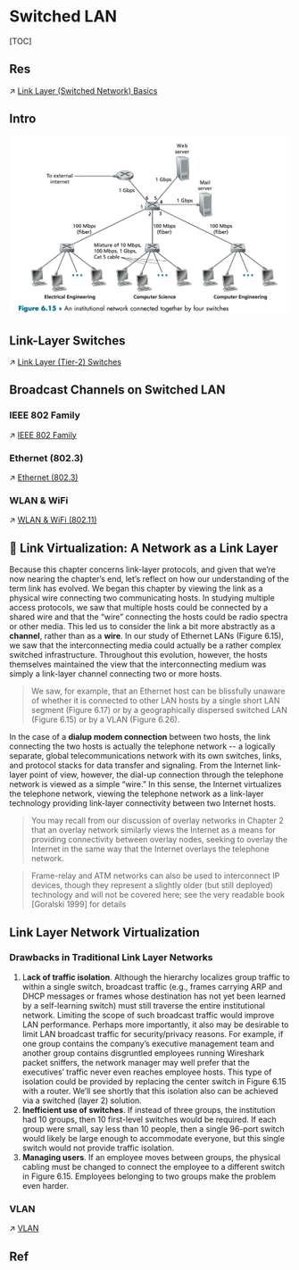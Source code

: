 # Switched LAN

[TOC]



## Res
↗ [Link Layer (Switched Network) Basics](../📌%20Link%20Layer%20(Switched%20Network)%20Basics/Link%20Layer%20(Switched%20Network)%20Basics.md)



## Intro
![](../../../../../../Assets/Pics/Screenshot%202023-05-31%20at%209.40.19%20AM.png)



## Link-Layer Switches
↗ [Link Layer (Tier-2) Switches](../📌%20Link%20Layer%20(Switched%20Network)%20Basics/Link%20Layer%20Network%20Devices/Link%20Layer%20(Tier-2)%20Switches/Link%20Layer%20(Tier-2)%20Switches.md)



## Broadcast Channels on Switched LAN
### IEEE 802 Family
↗ [IEEE 802 Family](../Switched%20Network%20Channels/Broadcast%20Channels/IEEE%20802%20Family/IEEE%20802%20Family.md)


### Ethernet (802.3)
↗ [Ethernet (802.3)](../Switched%20Network%20Channels/Broadcast%20Channels/IEEE%20802%20Family/Ethernet%20(802.3)/Ethernet%20(802.3).md)


### WLAN & WiFi
↗ [WLAN & WiFi (802.11)](../Switched%20Network%20Channels/Broadcast%20Channels/IEEE%20802%20Family/WLAN%20&%20WiFi%20(802.11)/WLAN%20&%20WiFi%20(802.11).md)



## 🧐 Link Virtualization: A Network as a Link Layer
Because this chapter concerns link-layer protocols, and given that we’re now nearing the chapter’s end, let’s reflect on how our understanding of the term link has evolved. We began this chapter by viewing the link as a physical wire connecting two communicating hosts. In studying multiple access protocols, we saw that multiple hosts could be connected by a shared wire and that the “wire” connecting the hosts could be radio spectra or other media. This led us to consider the link a bit more abstractly as a **channel**, rather than as a **wire**. In our study of Ethernet LANs (Figure 6.15), we saw that the interconnecting media could actually be a rather complex switched infrastructure. Throughout this evolution, however, the hosts themselves maintained the view that the interconnecting medium was simply a link-layer channel connecting two or more hosts.

> We saw, for example, that an Ethernet host can be blissfully unaware of whether it is connected to other LAN hosts by a single short LAN segment (Figure 6.17) or by a geographically dispersed switched LAN (Figure 6.15) or by a VLAN (Figure 6.26).

In the case of a **dialup modem connection** between two hosts, the link connecting the two hosts is actually the telephone network -- a logically separate, global telecommunications network with its own switches, links, and protocol stacks for data transfer and signaling. From the Internet link-layer point of view, however, the dial-up connection through the telephone network is viewed as a simple “wire.” In this sense, the Internet virtualizes the telephone network, viewing the telephone network as a link-layer technology providing link-layer connectivity between two Internet hosts.

> You may recall from our discussion of overlay networks in Chapter 2 that an overlay network similarly views the Internet as a means for providing connectivity between overlay nodes, seeking to overlay the Internet in the same way that the Internet overlays the telephone network.

> Frame-relay and ATM networks can also be used to interconnect IP devices, though they represent a slightly older (but still deployed) technology and will not be covered here; see the very readable book [Goralski 1999] for details



## Link Layer Network Virtualization
### Drawbacks in Traditional Link Layer Networks
1. L**ack of traffic isolation**. Although the hierarchy localizes group traffic to within a single switch, broadcast traffic (e.g., frames carrying ARP and DHCP messages or frames whose destination has not yet been learned by a self-learning switch) must still traverse the entire institutional network. Limiting the scope of such broadcast traffic would improve LAN performance. Perhaps more importantly, it also may be desirable to limit LAN broadcast traffic for security/privacy reasons. For example, if one group contains the company’s executive management team and another group contains disgruntled employees running Wireshark packet sniffers, the network manager may well prefer that the executives’ traffic never even reaches employee hosts. This type of isolation could be provided by replacing the center switch in Figure 6.15 with a router. We’ll see shortly that this isolation also can be achieved via a switched (layer 2) solution.
2. **Inefficient use of switches**. If instead of three groups, the institution had 10 groups, then 10 first-level switches would be required. If each group were small, say less than 10 people, then a single 96-port switch would likely be large enough to accommodate everyone, but this single switch would not provide traffic isolation.
3. **Managing users**. If an employee moves between groups, the physical cabling must be changed to connect the employee to a different switch in Figure 6.15. Employees belonging to two groups make the problem even harder.


### VLAN
↗ [VLAN](../../../👰🏻‍♂️%20Network%20Virtualization/VLAN/VLAN.md)



## Ref

